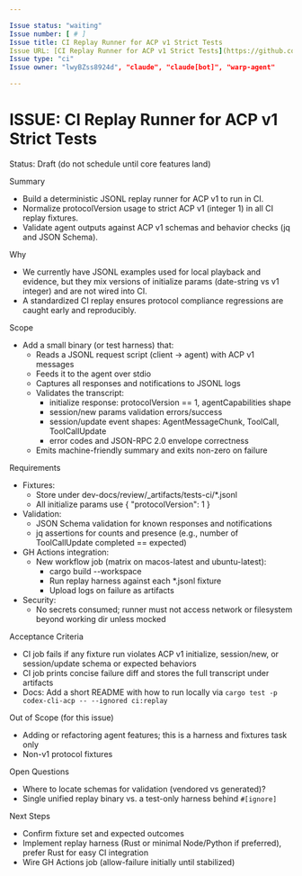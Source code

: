 ```yaml
---

Issue status: "waiting"
Issue number: [ # ]
Issue title: CI Replay Runner for ACP v1 Strict Tests
Issue URL: [CI Replay Runner for ACP v1 Strict Tests](https://github.com/lwyBZss8924d/ACPLazyBridge/issues/#)
Issue type: "ci"
Issue owner: "lwyBZss8924d", "claude", "claude[bot]", "warp-agent"

---
```


# ISSUE: CI Replay Runner for ACP v1 Strict Tests

Status: Draft (do not schedule until core features land)

Summary

- Build a deterministic JSONL replay runner for ACP v1 to run in CI.
- Normalize protocolVersion usage to strict ACP v1 (integer 1) in all CI replay fixtures.
- Validate agent outputs against ACP v1 schemas and behavior checks (jq and JSON Schema).

Why

- We currently have JSONL examples used for local playback and evidence, but they mix versions of initialize params (date-string vs v1 integer) and are not wired into CI.
- A standardized CI replay ensures protocol compliance regressions are caught early and reproducibly.

Scope

- Add a small binary (or test harness) that:
  - Reads a JSONL request script (client → agent) with ACP v1 messages
  - Feeds it to the agent over stdio
  - Captures all responses and notifications to JSONL logs
  - Validates the transcript:
    - initialize response: protocolVersion == 1, agentCapabilities shape
    - session/new params validation errors/success
    - session/update event shapes: AgentMessageChunk, ToolCall, ToolCallUpdate
    - error codes and JSON-RPC 2.0 envelope correctness
  - Emits machine-friendly summary and exits non-zero on failure

Requirements

- Fixtures:
  - Store under dev-docs/review/_artifacts/tests-ci/*.jsonl
  - All initialize params use { "protocolVersion": 1 }
- Validation:
  - JSON Schema validation for known responses and notifications
  - jq assertions for counts and presence (e.g., number of ToolCallUpdate completed == expected)
- GH Actions integration:
  - New workflow job (matrix on macos-latest and ubuntu-latest):
    - cargo build --workspace
    - Run replay harness against each *.jsonl fixture
    - Upload logs on failure as artifacts
- Security:
  - No secrets consumed; runner must not access network or filesystem beyond working dir unless mocked

Acceptance Criteria

- CI job fails if any fixture run violates ACP v1 initialize, session/new, or session/update schema or expected behaviors
- CI job prints concise failure diff and stores the full transcript under artifacts
- Docs: Add a short README with how to run locally via `cargo test -p codex-cli-acp -- --ignored ci:replay`

Out of Scope (for this issue)

- Adding or refactoring agent features; this is a harness and fixtures task only
- Non-v1 protocol fixtures

Open Questions

- Where to locate schemas for validation (vendored vs generated)?
- Single unified replay binary vs. a test-only harness behind `#[ignore]`

Next Steps

- Confirm fixture set and expected outcomes
- Implement replay harness (Rust or minimal Node/Python if preferred), prefer Rust for easy CI integration
- Wire GH Actions job (allow-failure initially until stabilized)
